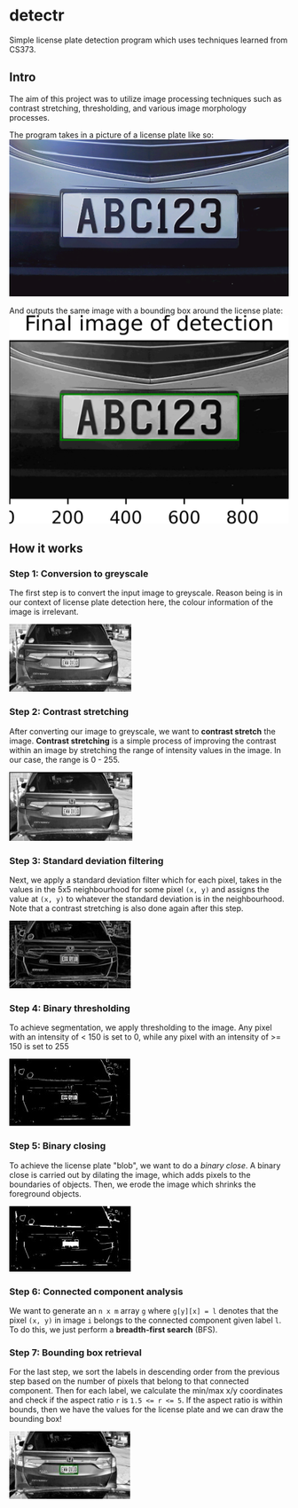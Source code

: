 # detectr
Simple license plate detection program which uses techniques learned from CS373.

## Intro
The aim of this project was to utilize image processing techniques such as contrast stretching, thresholding, and various image morphology processes.

The program takes in a picture of a license plate like so:
![example input](readme_assets/example_input.png)

And outputs the same image with a bounding box around the license plate:
![example detection](readme_assets/example_detection.png)

## How it works

### **Step 1:** Conversion to greyscale
The first step is to convert the input image to greyscale. Reason being is in our context of license plate detection here, the colour information of the image is irrelevant.

![](readme_assets/greyscale_conversion.jpg)

### **Step 2:** Contrast stretching
After converting our image to greyscale, we want to **contrast stretch** the image. **Contrast stretching** is a simple process of improving the contrast within an image by stretching the range of intensity values in the image. In our case, the range is 0 - 255.

![](readme_assets/contrast_stretch.jpg)

### **Step 3:** Standard deviation filtering
Next, we apply a standard deviation filter which for each pixel, takes in the values in the 5x5 neighbourhood for some pixel `(x, y)` and assigns the value at `(x, y)` to whatever the standard deviation is in the neighbourhood. Note that a contrast stretching is also done again after this step.

![](readme_assets/std_dev.jpg)

### **Step 4:** Binary thresholding
To achieve segmentation, we apply thresholding to the image. Any pixel with an intensity of < 150 is set to 0, while any pixel with an intensity of >= 150 is set to 255

![](readme_assets/threshold.jpg)

### **Step 5:** Binary closing
To achieve the license plate "blob", we want to do a *binary close*. A binary close is carried out by dilating the image, which adds pixels to the boundaries of objects. Then, we erode the image which shrinks the foreground objects.

![](readme_assets/binary_closed.jpg)

### **Step 6:** Connected component analysis
We want to generate an `n x m` array `g` where `g[y][x] = l` denotes that the pixel `(x, y)` in image `i` belongs to the connected component given label `l`. To do this, we just perform a **breadth-first search** (BFS).

### **Step 7:** Bounding box retrieval
For the last step, we sort the labels in descending order from the previous step based on the number of pixels that belong to that connected component. Then for each label, we calculate the min/max x/y coordinates and check if the aspect ratio `r` is `1.5 <= r <= 5`. If the aspect ratio is within bounds, then we have the values for the license plate and we can draw the bounding box!

![](readme_assets/final.jpg)